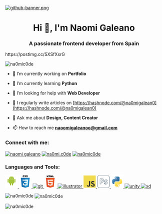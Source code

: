 [![github-banner.png](https://i.postimg.cc/Z5WD6Mbb/github-banner.png)](https://postimg.cc/4YT5gwHq)
<h1 align="center">Hi 👋, I'm Naomi Galeano</h1>
<h3 align="center">A passionate frontend developer from Spain</h3>
https://postimg.cc/SXSfXsrG

<p align="left"> <img src="https://komarev.com/ghpvc/?username=na0mic0de&label=Profile%20views&color=0e75b6&style=flat" alt="na0mic0de" /> </p>

- 🔭 I’m currently working on **Portfolio**

- 🌱 I’m currently learning **Python**

- 🤝 I’m looking for help with **Web Developer**

- 📝 I regularly write articles on [https://hashnode.com/@na0migalean0](https://hashnode.com/@na0migalean0)

- 💬 Ask me about **Design, Content Creator**

- 📫 How to reach me **naoomigaleanoo@gmail.com**

<h3 align="left">Connect with me:</h3>
<p align="left">
<a href="https://linkedin.com/in/naomi galeano" target="blank"><img align="center" src="https://raw.githubusercontent.com/rahuldkjain/github-profile-readme-generator/master/src/images/icons/Social/linked-in-alt.svg" alt="naomi galeano" height="30" width="40" /></a>
<a href="https://instagram.com/na0mi.c0de" target="blank"><img align="center" src="https://raw.githubusercontent.com/rahuldkjain/github-profile-readme-generator/master/src/images/icons/Social/instagram.svg" alt="na0mi.c0de" height="30" width="40" /></a>
<a href="https://hashnode.com/na0mic0de" target="blank"><img align="center" src="https://raw.githubusercontent.com/rahuldkjain/github-profile-readme-generator/master/src/images/icons/Social/hashnode.svg" alt="na0mic0de" height="30" width="40" /></a>
</p>

<h3 align="left">Languages and Tools:</h3>
<p align="left"> <a href="https://developer.android.com" target="_blank" rel="noreferrer"> <img src="https://raw.githubusercontent.com/devicons/devicon/master/icons/android/android-original-wordmark.svg" alt="android" width="40" height="40"/> </a> <a href="https://www.w3schools.com/css/" target="_blank" rel="noreferrer"> <img src="https://raw.githubusercontent.com/devicons/devicon/master/icons/css3/css3-original-wordmark.svg" alt="css3" width="40" height="40"/> </a> <a href="https://git-scm.com/" target="_blank" rel="noreferrer"> <img src="https://www.vectorlogo.zone/logos/git-scm/git-scm-icon.svg" alt="git" width="40" height="40"/> </a> <a href="https://www.w3.org/html/" target="_blank" rel="noreferrer"> <img src="https://raw.githubusercontent.com/devicons/devicon/master/icons/html5/html5-original-wordmark.svg" alt="html5" width="40" height="40"/> </a> <a href="https://www.adobe.com/in/products/illustrator.html" target="_blank" rel="noreferrer"> <img src="https://www.vectorlogo.zone/logos/adobe_illustrator/adobe_illustrator-icon.svg" alt="illustrator" width="40" height="40"/> </a> <a href="https://developer.mozilla.org/en-US/docs/Web/JavaScript" target="_blank" rel="noreferrer"> <img src="https://raw.githubusercontent.com/devicons/devicon/master/icons/javascript/javascript-original.svg" alt="javascript" width="40" height="40"/> </a> <a href="https://www.photoshop.com/en" target="_blank" rel="noreferrer"> <img src="https://raw.githubusercontent.com/devicons/devicon/master/icons/photoshop/photoshop-line.svg" alt="photoshop" width="40" height="40"/> </a> <a href="https://www.python.org" target="_blank" rel="noreferrer"> <img src="https://raw.githubusercontent.com/devicons/devicon/master/icons/python/python-original.svg" alt="python" width="40" height="40"/> </a> <a href="https://unity.com/" target="_blank" rel="noreferrer"> <img src="https://www.vectorlogo.zone/logos/unity3d/unity3d-icon.svg" alt="unity" width="40" height="40"/> </a> <a href="https://www.adobe.com/products/xd.html" target="_blank" rel="noreferrer"> <img src="https://cdn.worldvectorlogo.com/logos/adobe-xd.svg" alt="xd" width="40" height="40"/> </a> </p>

<p><img align="left" src="https://github-readme-stats.vercel.app/api/top-langs?username=na0mic0de&show_icons=true&locale=en&layout=compact" alt="na0mic0de" /></p>

<p>&nbsp;<img align="center" src="https://github-readme-stats.vercel.app/api?username=na0mic0de&show_icons=true&locale=en" alt="na0mic0de" /></p>

<p><img align="center" src="https://github-readme-streak-stats.herokuapp.com/?user=na0mic0de&" alt="na0mic0de" /></p>
